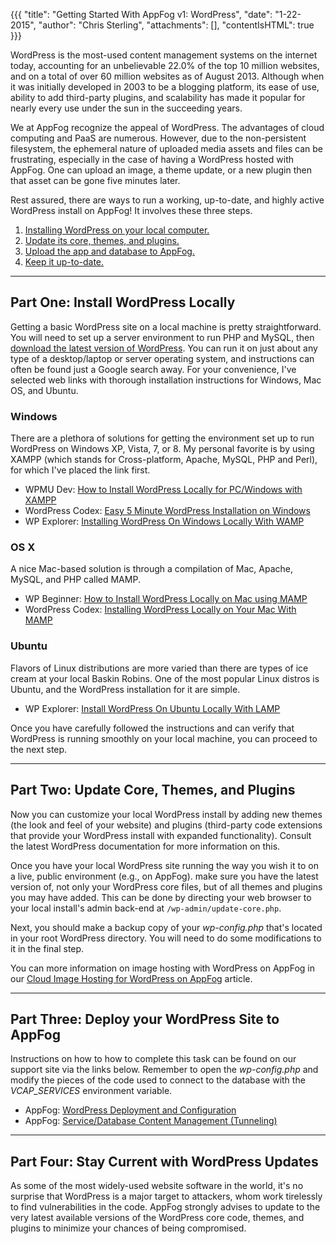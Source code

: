 {{{
  "title": "Getting Started With AppFog v1: WordPress",
  "date": "1-22-2015",
  "author": "Chris Sterling",
  "attachments": [],
  "contentIsHTML": true
}}}

<p>WordPress is the most-used content management systems on the internet today, accounting for an unbelievable 22.0% of the top 10 million websites, and on a total of over 60 million websites as of August 2013. Although when it was initially developed in 2003 to be a blogging platform, its ease of use, ability to add third-party plugins, and scalability has made it popular for nearly every use under the sun in the succeeding years.</p>
<p>We at AppFog recognize the appeal of WordPress. The advantages of cloud computing and PaaS are numerous. However, due to the non-persistent filesystem, the ephemeral nature of uploaded media assets and files can be frustrating, especially in the case of having a WordPress hosted with AppFog. One can upload an image, a theme update, or a new plugin then that asset can be gone five minutes later.</p>
<p>Rest assured, there are ways to run a working, up-to-date, and highly active WordPress install on AppFog! It involves these three steps.</p>
<ol>
<li><a href="#install">Installing WordPress on your local computer.</a></li>
<li><a href="#update_local">Update its core, themes, and plugins.</a></li>
<li><a href="#upload">Upload the app and database to AppFog.</a></li>
<li><a href="#keep_updated">Keep it up-to-date.</a></li>
</ol>
<hr />
<h2 id="install">Part One: Install WordPress Locally</h2>
<p>Getting a basic WordPress site on a local machine is pretty straightforward. You will need to set up a server environment to run PHP and MySQL, then <a href="http://www.wordpress.org/download/">download the latest version of WordPress</a>. You can run it on just about any type of a desktop/laptop or server operating system, and instructions can often be found just a Google search away. For your convenience, I've selected web links with thorough installation instructions for Windows, Mac OS, and Ubuntu.</p>
<h3>Windows</h3>
<p>There are a plethora of solutions for getting the environment set up to run WordPress on Windows XP, Vista, 7, or 8. My personal favorite is by using XAMPP (which stands for Cross-platform, Apache, MySQL, PHP and Perl), for which I've placed the link first.</p>
<ul>
<li>WPMU Dev: <a href="http://premium.wpmudev.org/blog/how-to-install-WordPress-locally-for-pcwindows-with-xampp/">How to Install WordPress Locally for PC/Windows with XAMPP</a></li>
<li>WordPress Codex: <a href="http://codex.wordpress.org/Installing_WordPress#Easy_5_Minute_WordPress_Installation_on_Windows">Easy 5 Minute WordPress Installation on Windows</a></li>
<li>WP Explorer: <a href="http://www.wpexplorer.com/install-WordPress-in-windows-wamp/">Installing WordPress On Windows Locally With WAMP</a></li>
</ul>
<h3>OS X</h3>
<p>A nice Mac-based solution is through a compilation of Mac, Apache, MySQL, and PHP called MAMP.</p>
<ul>
<li>WP Beginner: <a href="http://www.wpbeginner.com/wp-tutorials/how-to-install-WordPress-locally-on-mac-using-mamp/">How to Install WordPress Locally on Mac using MAMP</a></li>
<li>WordPress Codex: <a href="http://codex.wordpress.org/Installing_WordPress_Locally_on_Your_Mac_With_MAMP">Installing WordPress Locally on Your Mac With MAMP</a></li>
</ul>
<h3>Ubuntu</h3>
<p>Flavors of Linux distributions are more varied than there are types of ice cream at your local Baskin Robins. One of the most popular Linux distros is Ubuntu, and the WordPress installation for it are simple.</p>
<ul>
<li>WP Explorer: <a href="http://www.wpexplorer.com/locally-install-WordPress-on-ubuntu/">Install WordPress On Ubuntu Locally With LAMP</a></li>
</ul>
<p>Once you have carefully followed the instructions and can verify that WordPress is running smoothly on your local machine, you can proceed to the next step.</p>
<hr />
<h2 id="update_local">Part Two: Update Core, Themes, and Plugins</h2>
<p>Now you can customize your local WordPress install by adding new themes (the look and feel of your website) and plugins (third-party code extensions that provide your WordPress install with expanded functionality). Consult the latest WordPress documentation for more information on this.</p>
<p>Once you have your local WordPress site running the way you wish it to on a live, public environment (e.g., on AppFog). make sure you have the latest version of, not only your WordPress core files, but of all themes and plugins you may have added. This can be done by directing your web browser to your local install's admin back-end at <code>/wp-admin/update-core.php</code>.</p>
<p>Next, you should make a backup copy of your <em>wp-config.php</em> that's located in your root WordPress directory. You will need to do some modifications to it in the final step.</p>
<p>You can more information on image hosting with WordPress on AppFog in our <a href="/hc/en-us/articles/203948926">Cloud Image Hosting for WordPress on AppFog</a> article.</p>
<hr />
<h2 id="upload">Part Three: Deploy your WordPress Site to AppFog</h2>
<p>Instructions on how to how to complete this task can be found on our support site via the links below. Remember to open the <em>wp-config.php</em> and modify the pieces of the code used to connect to the database with the <em>VCAP_SERVICES</em> environment variable.</p>
<ul>
<li>AppFog: <a href="/hc/en-us/articles/202264513">WordPress Deployment and Configuration</a></li>
<li>AppFog: <a href="/hc/en-us/articles/202720798">Service/Database Content Management (Tunneling)</a></li>
</ul>
<hr />
<h2 id="keep_updated">Part Four: Stay Current with WordPress Updates</h2>
<p>As some of the most widely-used website software in the world, it's no surprise that WordPress is a major target to attackers, whom work tirelessly to find vulnerabilities in the code. AppFog strongly advises to update to the very latest available versions of the WordPress core code, themes, and plugins to minimize your chances of being compromised.</p>

